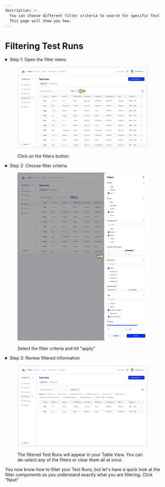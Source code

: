 ```yaml
---
description: >-
  You can choose different filter criteria to search for specific Test Runs.
  This page will show you how.
---
```


# Filtering Test Runs

<details>

<summary>Step 1: Open the filter menu</summary>

In the Test Runs page of a Project, click on the "Filter" button.

</details>

<figure><img src="../../../.gitbook/assets/829_Test runs - Filters.png" alt=""><figcaption><p>Click on the filters button. </p></figcaption></figure>

<details>

<summary>Step 2: Choose filter criteria</summary>

With the filter sidebar opened, select the filter criteria that you want your test runs sorted by.\
\
Then select "apply" to confirm the changes, or "clear all" to de-select any choices.

</details>

<figure><img src="../../../.gitbook/assets/832_Test runs - Filters.png" alt=""><figcaption><p>Select the filter criteria and hit "apply"</p></figcaption></figure>

<details>

<summary>Step 3: Review filtered information</summary>

Review the filtered information in your table view. Filter options you've selected will be above the table. If you want to remove any filter criteria, click on the "X" icon next to it, or "clear all" to remove all filters.

</details>

<figure><img src="../../../.gitbook/assets/831_Test runs - Filters (1).png" alt=""><figcaption><p>The filtered Test Runs will appear in your Table View. You can de-select any of the filters or clear them all at once.</p></figcaption></figure>

You now know how to filter your Test Runs, but let's have a quick look at the filter components so you understand exactly what you are filtering. Click "Next"
